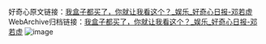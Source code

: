 好奇心原文链接：[我盒子都买了，你就让我看这个？_娱乐_好奇心日报-邓若虚](https://www.qdaily.com/articles/1269.html)
WebArchive归档链接：[我盒子都买了，你就让我看这个？_娱乐_好奇心日报-邓若虚](http://web.archive.org/web/20190623145736/https://www.qdaily.com/articles/1269.html)
![image](http://ww3.sinaimg.cn/large/007d5XDply1g3v4b2ej98j30u03b2e81)